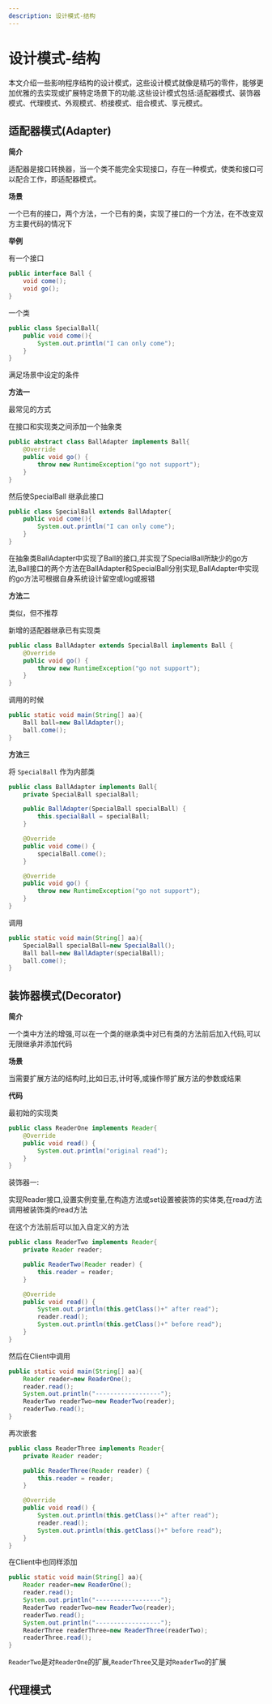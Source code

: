 ```yaml
---
description: 设计模式-结构
---
```


# 设计模式-结构

本文介绍一些影响程序结构的设计模式，这些设计模式就像是精巧的零件，能够更加优雅的去实现或扩展特定场景下的功能.这些设计模式包括:适配器模式、装饰器模式、代理模式、外观模式、桥接模式、组合模式、享元模式。

## 适配器模式(Adapter)

**简介**

适配器是接口转换器，当一个类不能完全实现接口，存在一种模式，使类和接口可以配合工作，即适配器模式。

**场景**

一个已有的接口，两个方法，一个已有的类，实现了接口的一个方法，在不改变双方主要代码的情况下

**举例**

有一个接口

```java
public interface Ball {
    void come();
    void go();
}
```

一个类

```java
public class SpecialBall{
    public void come(){
        System.out.println("I can only come");
    }
}
```

满足场景中设定的条件

**方法一**

最常见的方式

在接口和实现类之间添加一个抽象类

```java
public abstract class BallAdapter implements Ball{
    @Override
    public void go() {
        throw new RuntimeException("go not support");
    }
}
```

然后使SpecialBall 继承此接口

```java
public class SpecialBall extends BallAdapter{
    public void come(){
        System.out.println("I can only come");
    }
}
```

在抽象类BallAdapter中实现了Ball的接口,并实现了SpecialBall所缺少的go方法,Ball接口的两个方法在BallAdapter和SpecialBall分别实现,BallAdapter中实现的go方法可根据自身系统设计留空或log或报错

**方法二**

类似，但不推荐

新增的适配器继承已有实现类

```java
public class BallAdapter extends SpecialBall implements Ball {
    @Override
    public void go() {
        throw new RuntimeException("go not support");
    }
}
```

调用的时候

```java
public static void main(String[] aa){
    Ball ball=new BallAdapter();
    ball.come();
}
```

**方法三**

将 `SpecialBall` 作为内部类

```java
public class BallAdapter implements Ball{
    private SpecialBall specialBall;

    public BallAdapter(SpecialBall specialBall) {
        this.specialBall = specialBall;
    }

    @Override
    public void come() {
        specialBall.come();
    }

    @Override
    public void go() {
        throw new RuntimeException("go not support");
    }
}
```

调用

```java
public static void main(String[] aa){
    SpecialBall specialBall=new SpecialBall();
    Ball ball=new BallAdapter(specialBall);
    ball.come();
}
```

## 装饰器模式(Decorator)

**简介**

一个类中方法的增强,可以在一个类的继承类中对已有类的方法前后加入代码,可以无限继承并添加代码

**场景**

当需要扩展方法的结构时,比如日志,计时等,或操作带扩展方法的参数或结果

**代码**

最初始的实现类

```java
public class ReaderOne implements Reader{
    @Override
    public void read() {
        System.out.println("original read");
    }
}
```

装饰器一:

实现Reader接口,设置实例变量,在构造方法或set设置被装饰的实体类,在read方法调用被装饰类的read方法

在这个方法前后可以加入自定义的方法

```java
public class ReaderTwo implements Reader{
    private Reader reader;

    public ReaderTwo(Reader reader) {
        this.reader = reader;
    }

    @Override
    public void read() {
        System.out.println(this.getClass()+" after read");
        reader.read();
        System.out.println(this.getClass()+" before read");
    }
}
```

然后在Client中调用

```java
public static void main(String[] aa){
    Reader reader=new ReaderOne();
    reader.read();
    System.out.println("------------------");
    ReaderTwo readerTwo=new ReaderTwo(reader);
    readerTwo.read();
}
```

再次嵌套

```java
public class ReaderThree implements Reader{
    private Reader reader;

    public ReaderThree(Reader reader) {
        this.reader = reader;
    }

    @Override
    public void read() {
        System.out.println(this.getClass()+" after read");
        reader.read();
        System.out.println(this.getClass()+" before read");
    }
}
```

在Client中也同样添加

```java
public static void main(String[] aa){
    Reader reader=new ReaderOne();
    reader.read();
    System.out.println("------------------");
    ReaderTwo readerTwo=new ReaderTwo(reader);
    readerTwo.read();
    System.out.println("------------------");
    ReaderThree readerThree=new ReaderThree(readerTwo);
    readerThree.read();
}
```

`ReaderTwo`是对`ReaderOne`的扩展,`ReaderThree`又是对`ReaderTwo`的扩展

## 代理模式



